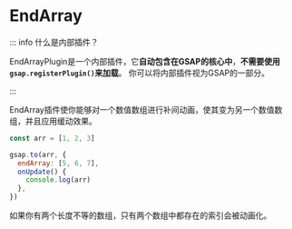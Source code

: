 # EndArray

::: info 什么是内部插件？

EndArrayPlugin是一个内部插件，它**自动包含在GSAP的核心中**，**不需要使用`gsap.registerPlugin()`来加载**。
你可以将内部插件视为GSAP的一部分。

:::

EndArray插件使你能够对一个数值数组进行补间动画，使其变为另一个数值数组，并且应用缓动效果。

```javascript
const arr = [1, 2, 3]

gsap.to(arr, {
  endArray: [5, 6, 7],
  onUpdate() {
    console.log(arr)
  },
})
```

如果你有两个长度不等的数组，只有两个数组中都存在的索引会被动画化。
